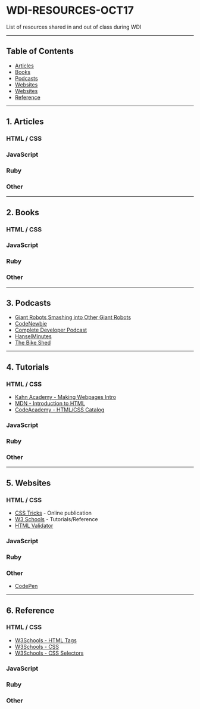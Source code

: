 # WDI-RESOURCES-OCT17
List of resources shared in and out of class during WDI

---

## Table of Contents

- [Articles](#1-articles)
- [Books](#2-books)
- [Podcasts](#3-podcasts)
- [Websites](#4-tutorials)
- [Websites](#5-websites)
- [Reference](#6-reference)

---

## 1. Articles

### HTML / CSS

### JavaScript

### Ruby

### Other

---

## 2. Books

### HTML / CSS

### JavaScript

### Ruby

### Other

---

## 3. Podcasts
- [Giant Robots Smashing into Other Giant Robots](http://giantrobots.fm/)
- [CodeNewbie](https://www.codenewbie.org/podcast)
- [Complete Developer Podcast](https://itunes.apple.com/us/podcast/complete-developer-podcast/id1039210992?mt=2)
- [HanselMinutes](https://www.hanselminutes.com/)
- [The Bike Shed](http://bikeshed.fm/)

--- 

## 4. Tutorials

### HTML / CSS
  - [Kahn Academy - Making Webpages Intro](https://www.khanacademy.org/computing/hour-of-code/hour-of-html/v/making-webpages-intro)
  - [MDN - Introduction to HTML](https://developer.mozilla.org/en-US/docs/Learn/HTML/Introduction_to_HTML)
  - [CodeAcademy - HTML/CSS Catalog](https://www.codecademy.com/catalog/language/html-css)
  
### JavaScript

### Ruby

### Other

---

## 5. Websites

### HTML / CSS

  - [CSS Tricks](https://css-tricks.com/) - Online publication
  - [W3 Schools](https://www.w3schools.com/) - Tutorials/Reference
  - [HTML Validator](https://validator.w3.org/)

### JavaScript

### Ruby

### Other

 - [CodePen](https://codepen.io/)

---

## 6. Reference

### HTML / CSS

  - [W3Schools - HTML Tags](https://www.w3schools.com/tags/default.asp)
  - [W3Schools - CSS](https://www.w3schools.com/cssref/default.asp)
  - [W3Schools - CSS Selectors](https://www.w3schools.com/cssref/css_selectors.asp)

### JavaScript

### Ruby

### Other
